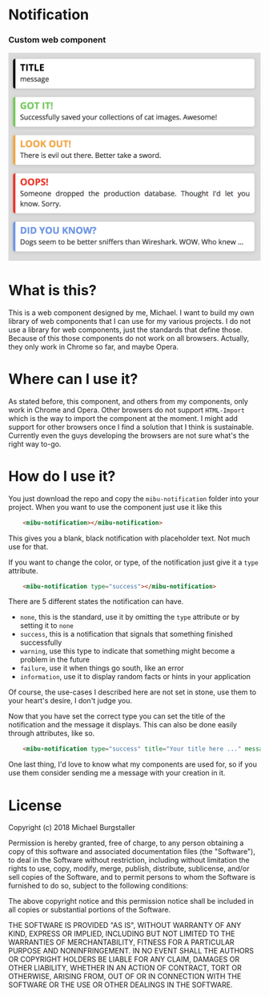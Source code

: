 # Notification
### Custom web component

![Image of all the available notification types](images/notifications.png)

# What is this?
This is a web component designed by me, Michael. I want to build my own library of web components that I can use for my various projects.
I do not use a library for web components, just the standards that define those. Because of this those components do not work on all browsers.
Actually, they only work in Chrome so far, and maybe Opera.

# Where can I use it?
As stated before, this component, and others from my components, only work in Chrome and Opera. Other browsers do not support `HTML-Import` which is the way to import the component at the moment.
I might add support for other browsers once I find a solution that I think is sustainable. Currently even the guys developing the browsers are not sure what's the right way to-go.

# How do I use it?
You just download the repo and copy the `mibu-notification` folder into your project.
When you want to use the component just use it like this

```html
    <mibu-notification></mibu-notification>
```
This gives you a blank, black notification with placeholder text. Not much use for that.

If you want to change the color, or type, of the notification just give it a `type` attribute.

```html
    <mibu-notification type="success"></mibu-notification>
```
There are 5 different states the notification can have.
* `none`, this is the standard, use it by omitting the `type` attribute or by setting it to `none`
* `success`, this is a notification that signals that something finished successfully
* `warning`, use this type to indicate that something might become a problem in the future
* `failure`, use it when things go south, like an error
* `information`, use it to display random facts or hints in your application

Of course, the use-cases I described here are not set in stone, use them to your heart's desire, I don't judge you.

Now that you have set the correct type you can set the title of the notification and the message it displays. This can also be done easily through attributes, like so.

```html
    <mibu-notification type="success" title="Your title here ..." message="Your message here ..."></mibu-notification>
```

One last thing, I'd love to know what my components are used for, so if you use them consider sending me a message with your creation in it.

# License
Copyright (c) 2018 Michael Burgstaller

Permission is hereby granted, free of charge, to any person obtaining a copy of this software and associated documentation files (the "Software"), to deal in the Software without restriction, including without limitation the rights to use, copy, modify, merge, publish, distribute, sublicense, and/or sell copies of the Software, and to permit persons to whom the Software is furnished to do so, subject to the following conditions:

The above copyright notice and this permission notice shall be included in all copies or substantial portions of the Software.

THE SOFTWARE IS PROVIDED "AS IS", WITHOUT WARRANTY OF ANY KIND, EXPRESS OR IMPLIED, INCLUDING BUT NOT LIMITED TO THE WARRANTIES OF MERCHANTABILITY, FITNESS FOR A PARTICULAR PURPOSE AND NONINFRINGEMENT. IN NO EVENT SHALL THE AUTHORS OR COPYRIGHT HOLDERS BE LIABLE FOR ANY CLAIM, DAMAGES OR OTHER LIABILITY, WHETHER IN AN ACTION OF CONTRACT, TORT OR OTHERWISE, ARISING FROM, OUT OF OR IN CONNECTION WITH THE SOFTWARE OR THE USE OR OTHER DEALINGS IN THE SOFTWARE.